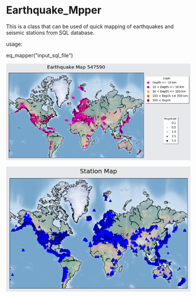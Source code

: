 # Earthquake_Mpper
This is a class that can be used of quick mapping of earthquakes and seismic stations from SQL database. 

usage:

eq_mapper("input_sql_file") 

![spacial distribution of earthquakes](1.png)


![spacial distribution of recording stations](2.png)
